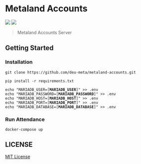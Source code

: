 # Metaland Accounts
<a href="https://www.docker.com/"><img src="https://img.shields.io/badge/Docker-2496ED?style=for-the-badge&logo=Docker&logoColor=white"/></a>
<a href="https://fastapi.tiangolo.com/ko/"><img src="https://img.shields.io/badge/FastAPI-009688?style=for-the-badge&logo=FastAPI&logoColor=white"/></a>
>Metaland Accounts Server


## Getting Started  

### Installation

<pre><code>git clone https://github.com/deu-meta/metaland-accounts.git

pip install -r requirements.txt

echo "MARIADB_USER=[<b>MARIADB_USER</b>]" >> .env
echo "MARIADB_PASSWORD=[<b>MARIADB_PASSWORD</b>]" >> .env
echo "MARIADB_HOST=[<b>MARIADB_HOST</b>]" >> .env
echo "MARIADB_PORT=[<b>MARIADB_PORT</b>]" >> .env
echo "MARIADB_DATABASE=[<b>MARIADB_DATABASE</b>]" >> .env
</code></pre>

### Run Attendance

<pre><code>docker-compose up</code></pre>

## LICENSE

[MIT License](./LICENSE)
